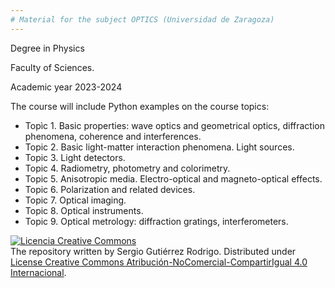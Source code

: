 ```yaml
---
# Material for the subject OPTICS (Universidad de Zaragoza)
---
```

Degree in Physics

Faculty of Sciences.

Academic year 2023-2024

The course will include Python examples on the course topics:

+ Topìc 1. Basic properties: wave optics and geometrical optics, diffraction phenomena, coherence and interferences.
+ Topic 2. Basic light-matter interaction phenomena. Light sources.
+ Topic 3. Light detectors.
+ Topic 4. Radiometry, photometry and colorimetry.
+ Topic 5. Anisotropic media. Electro-optical and magneto-optical effects.
+ Topic 6. Polarization and related devices.
+ Topic 7. Optical imaging.
+ Topic 8. Optical instruments.
+ Topic 9. Optical metrology: diffraction gratings, interferometers.

<a rel="license" href="http://creativecommons.org/licenses/by-nc-sa/4.0/"><img alt="Licencia Creative Commons" style="border-width:0" src="https://i.creativecommons.org/l/by-nc-sa/4.0/88x31.png" /></a><br /><span xmlns:dct="http://purl.org/dc/terms/" property="dct:title"></span> The repository written by <span xmlns:cc="http://creativecommons.org/ns#" property="cc:attributionName">Sergio Gutiérrez Rodrigo</span>. Distributed under  <a rel="license" href="http://creativecommons.org/licenses/by-nc-sa/4.0/">License Creative Commons Atribución-NoComercial-CompartirIgual 4.0 Internacional</a>.
